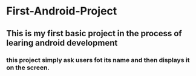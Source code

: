 # First-Android-Project

## This is my first basic project in the process of learing android development

### this project simply ask users fot its name and then displays it on the screen.
